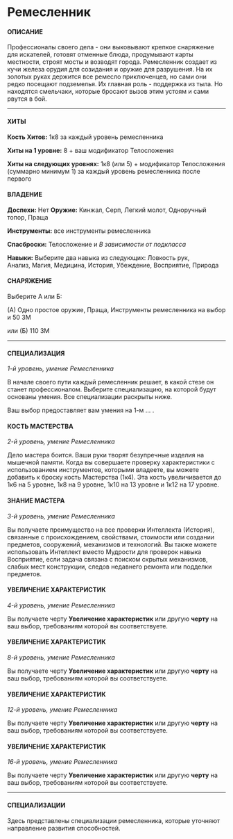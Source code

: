 # Ремесленник

#### ОПИСАНИЕ

Профессионалы своего дела - они выковывают крепкое снаряжение для искателей, готовят отменные блюда, продумывают карты местности, строят мосты и возводят города. Ремесленник создает из кучи железа орудия для созидания и оружие для разрушения. На их золотых руках держится все ремесло приключенцев, но сами они редко посещают подземелья. Их главная роль - поддержка из тыла. Но находятся смельчаки, которые бросают вызов этим устоям и сами рвутся в бой.

---
#### ХИТЫ

**Кость Хитов:** 1к8 за каждый уровень ремесленника

**Хиты на 1 уровне:** 8 + ваш модификатор Телосложения

**Хиты на следующих уровнях:** 1к8 (или 5) + модификатор Телосложения (суммарно минимум 1) за каждый уровень ремесленника после первого

#### ВЛАДЕНИЕ

**Доспехи:** Нет
**Оружие:** Кинжал, Серп, Легкий молот, Одноручный топор, Праща

**Инструменты:** все инструменты ремесленника

**Спасброски:** Телосложение и *В зависимости от подкласса*

**Навыки:** Выберите два навыка из следующих: Ловкость рук, Анализ, Магия, Медицина, История, Убеждение, Восприятие, Природа

#### СНАРЯЖЕНИЕ

Выберите А или Б:

(А) Одно простое оружие, Праща, Инструменты ремесленника на выбор и 50 ЗМ

или (Б) 110 ЗМ

---
#### СПЕЦИАЛИЗАЦИЯ
*1-й уровень, умение Ремесленника*

В начале своего пути каждый ремесленник решает, в какой стезе он станет профессионалом. Выберите специализацию, на которой будут основаны умения. Все специализации раскрыты ниже.

Ваш выбор предоставляет вам умения на 1-м ... .

#### КОСТЬ МАСТЕРСТВА
*2-й уровень, умение Ремесленника*

Дело мастера боится. Ваши руки творят безупречные изделия на мышечной памяти. Когда вы совершаете проверку характеристики с использованием инструментов, которыми владеете, вы можете добавить к броску кость Мастерства (1к4). Эта кость увеличивается до 1к6 на 5 уровне, 1к8 на 9 уровне, 1к10 на 13 уровне и 1к12 на 17 уровне.

#### ЗНАНИЕ МАСТЕРА
*3-й уровень, умение Ремесленника*

Вы получаете преимущество на все проверки Интеллекта (История), связанные с происхождением, свойствами, стоимости или создании предметов, сооружений, механизмов и технологий. Вы также можете использовать Интеллект вместо Мудрости для проверок навыка Восприятие, если задача связана с поиском скрытых механизмов, слабых мест конструкции, следов недавнего ремонта или подделки предметов.

#### УВЕЛИЧЕНИЕ ХАРАКТЕРИСТИК
*4-й уровень, умение Ремесленника*

Вы получаете черту **Увеличение характеристик** или другую **черту** на ваш выбор, требованиям которой вы соответствуете.

#### УВЕЛИЧЕНИЕ ХАРАКТЕРИСТИК
*8-й уровень, умение Ремесленника*

Вы получаете черту **Увеличение характеристик** или другую **черту** на ваш выбор, требованиям которой вы соответствуете.

#### УВЕЛИЧЕНИЕ ХАРАКТЕРИСТИК
*12-й уровень, умение Ремесленника*

Вы получаете черту **Увеличение характеристик** или другую **черту** на ваш выбор, требованиям которой вы соответствуете.

#### УВЕЛИЧЕНИЕ ХАРАКТЕРИСТИК
*16-й уровень, умение Ремесленника*

Вы получаете черту **Увеличение характеристик** или другую **черту** на ваш выбор, требованиям которой вы соответствуете.

---
#### СПЕЦИАЛИЗАЦИИ
Здесь представлены специализации ремесленника, которые уточняют направление развития способностей.
